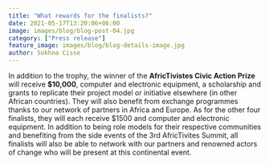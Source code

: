 ```yaml
---
title: "What rewards for the finalists?"
date: 2021-05-17T13:20:06+06:00
image: images/blog/blog-post-04.jpg
category: ["Press release"]
feature_image: images/blog/blog-details-image.jpg
author: Sokhna Cisse
---
```

 
In addition to the trophy, the winner of the **AfricTivistes Civic Action Prize** will receive **$10,000**, computer and electronic equipment, a scholarship and grants to replicate their project model or initiative elsewhere (in other African countries). They will also benefit from exchange programmes thanks to our network of partners in Africa and Europe. As for the other four finalists, they will each receive $1500 and computer and electronic equipment.
In addition to being role models for their respective communities and benefiting from the side events of the 3rd AfricTivites Summit, all finalists will also be able to network with our partners and renowned actors of change who will be present at this continental event.